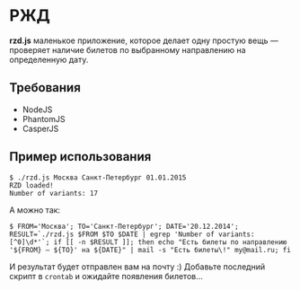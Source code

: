 # РЖД

**rzd.js** маленькое приложение, которое делает одну простую вещь — проверяет наличие билетов по выбранному направлению на определенную дату.

## Требования

* NodeJS
* PhantomJS
* CasperJS

## Пример использования

```shell
$ ./rzd.js Москва Санкт-Петербург 01.01.2015
RZD loaded!
Number of variants: 17
```

А можно так:

```shell
$ FROM='Москва'; TO='Санкт-Петербург'; DATE='20.12.2014'; RESULT=`./rzd.js $FROM $TO $DATE | egrep 'Number of variants: [^0]\d*'`; if [[ -n $RESULT ]]; then echo "Есть билеты по направлению '${FROM} – ${TO}' на ${DATE}" | mail -s "Есть билеты\!" my@mail.ru; fi
```

И результат будет отправлен вам на почту :) Добавьте последний скрипт в ```crontab``` и ожидайте появления билетов…
